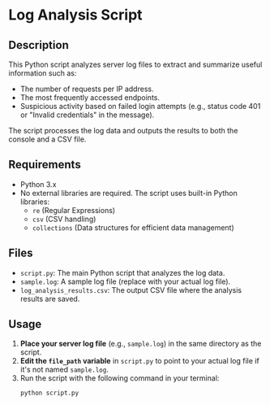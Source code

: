 # Log Analysis Script

## Description
This Python script analyzes server log files to extract and summarize useful information such as:
- The number of requests per IP address.
- The most frequently accessed endpoints.
- Suspicious activity based on failed login attempts (e.g., status code 401 or "Invalid credentials" in the message).

The script processes the log data and outputs the results to both the console and a CSV file.

## Requirements
- Python 3.x
- No external libraries are required. The script uses built-in Python libraries:
  - `re` (Regular Expressions)
  - `csv` (CSV handling)
  - `collections` (Data structures for efficient data management)

## Files
- `script.py`: The main Python script that analyzes the log data.
- `sample.log`: A sample log file (replace with your actual log file).
- `log_analysis_results.csv`: The output CSV file where the analysis results are saved.

## Usage

1. **Place your server log file** (e.g., `sample.log`) in the same directory as the script.
2. **Edit the `file_path` variable** in `script.py` to point to your actual log file if it's not named `sample.log`.
3. Run the script with the following command in your terminal:
   ```bash
   python script.py
